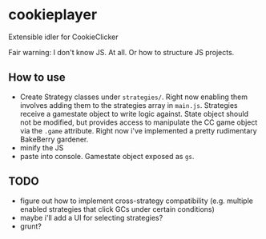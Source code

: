 # cookieplayer
Extensible idler for CookieClicker

Fair warning: I don't know JS.  At all.  Or how to structure JS projects.

## How to use
* Create Strategy classes under `strategies/`.  Right now enabling them involves adding them to the strategies array in `main.js`.  Strategies receive a gamestate object to write logic against.  State object should not be modified, but provides access to manipulate the CC game object via the `.game` attribute.  Right now i've implemented a pretty rudimentary BakeBerry gardener.
* minify the JS
* paste into console.  Gamestate object exposed as `gs`.


## TODO
* figure out how to implement cross-strategy compatibility (e.g. multiple enabled strategies that click GCs under certain conditions)
* maybe i'll add a UI for selecting strategies?
* grunt?

